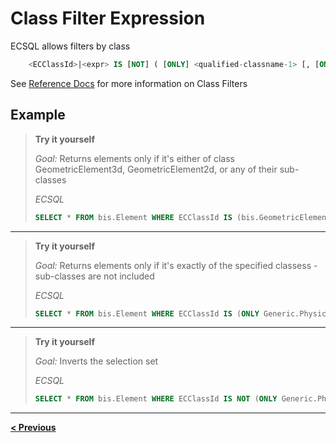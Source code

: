 # Class Filter Expression

ECSQL allows filters by class

```sql
    <ECClassId>|<expr> IS [NOT] ( [ONLY] <qualified-classname-1> [, [ONLY] <qualified-classname-2>, ...])
```

See [Reference Docs](../ECSqlReference/ECClassFilter.md) for more information on Class Filters

## Example

> **Try it yourself**
>
> _Goal:_ Returns elements only if it's either of class GeometricElement3d, GeometricElement2d, or any of their sub-classes
>
> _ECSQL_
>
> ```sql
> SELECT * FROM bis.Element WHERE ECClassId IS (bis.GeometricElement3d, bis.GeometricElement2d
> ```

---

> **Try it yourself**
>
> _Goal:_ Returns elements only if it's exactly of the specified classess - sub-classes are not included
>
> _ECSQL_
>
> ```sql
> SELECT * FROM bis.Element WHERE ECClassId IS (ONLY Generic.PhysicalObject, ONLY BisCore.LightLocation)
> ```

---

> **Try it yourself**
>
> _Goal:_ Inverts the selection set
>
> _ECSQL_
>
> ```sql
> SELECT * FROM bis.Element WHERE ECClassId IS NOT (ONLY Generic.PhysicalObject, ONLY BisCore.LightLocation)
> ```

---

[**< Previous**](./ChangeSummaryQueries.md) &nbsp;
